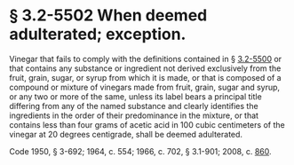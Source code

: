 # § 3.2-5502 When deemed adulterated; exception.

<p>Vinegar that fails to comply with the definitions contained in § <a href='http://law.lis.virginia.gov/vacode/3.2-5500/'>3.2-5500</a> or that contains any substance or ingredient not derived exclusively from the fruit, grain, sugar, or syrup from which it is made, or that is composed of a compound or mixture of vinegars made from fruit, grain, sugar and syrup, or any two or more of the same, unless its label bears a principal title differing from any of the named substance and clearly identifies the ingredients in the order of their predominance in the mixture, or that contains less than four grams of acetic acid in 100 cubic centimeters of the vinegar at 20 degrees centigrade, shall be deemed adulterated.</p><p>Code 1950, § 3-692; 1964, c. 554; 1966, c. 702, § 3.1-901; 2008, c. <a href='http://lis.virginia.gov/cgi-bin/legp604.exe?081+ful+CHAP0860'>860</a>.</p>